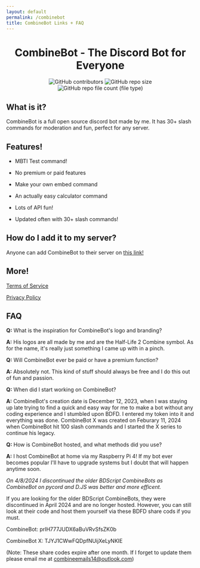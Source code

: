 ```yaml
---
layout: default
permalink: /combinebot
title: CombineBot Links + FAQ
---
```


<h1 align="center">CombineBot - The Discord Bot for Everyone</h1>

<!-- ![alt text](https://cdn.discordapp.com/app-icons/1225220764861730867/f66bd4beb4f1ebee0685d8c5cfd646bb.png?size=256) -->

<p align="center">
  <img alt="GitHub contributors" src="https://img.shields.io/github/contributors/CombineSoldier14/CombineBot">
  <img alt="GitHub repo size" src="https://img.shields.io/github/repo-size/CombineSoldier14/CombineBot">
  <img alt="GitHub repo file count (file type)" src="https://img.shields.io/github/directory-file-count/CombineSoldier14/CombineBot?type=file">
</p>

## What is it?
CombineBot is a full open source discord bot made by me. It has 30+ slash commands for moderation and fun, perfect for any server.

## Features!
* MBTI Test command!

* No premium or paid features

* Make your own embed command

* An actually easy calculator command

* Lots of API fun!

* Updated often with 30+ slash commands!

## How do I add it to my server?
Anyone can add CombineBot to their server on [this link!](https://discord.com/oauth2/authorize?client_id=1225220764861730867)

## More!
[Terms of Service](https://combinesoldier14.github.io/combinebot-privacy-policy)

[Privacy Policy](https://combinesoldier14.github.io/combinebot-tos)

## FAQ

**Q:** What is the inspiration for CombineBot's logo and branding?

**A:** His logos are all made by me and are the Half-Life 2 Combine symbol. As for the name, it's really just something I came up with in a pinch.

**Q:** Will CombineBot ever be paid or have a premium function?

**A:** Absolutely not. This kind of stuff should always be free and I do this out of fun and passion.

**Q:** When did I start working on CombineBot?

**A:** CombineBot's creation date is December 12, 2023, when I was staying up late trying to find a quick and easy way for me to make a bot without any coding experience and I stumbled upon BDFD. I entered my token into it and everything was done. CombineBot X was created on Feburary 11, 2024 when CombineBot hit 100 slash commands and I started the X series to continue his legacy.

**Q:** How is CombineBot hosted, and what methods did you use?

**A:** I host CombineBot at home via my Raspberry Pi 4! If my bot ever becomes popular I'll have to upgrade systems but I doubt that will happen anytime soon.



*On 4/8/2024 I discontinued the older BDScript CombineBots as CombineBot on pycord and D.JS was better and more efficent.*

If you are looking for the older BDScript CombineBots, they were discontinued in April 2024 and are no longer hosted. However, you can still look at their code and host them yourself via these BDFD share cods if you must.

CombineBot: prIH777JUDX6aBuVRvSfsZK0b

CombineBot X: TJYJ1CWwFQDpfNUijXeLyNKIE

(Note: These share codes expire after one month. If I forget to update them please email me at combineemails14@outlook.com)
